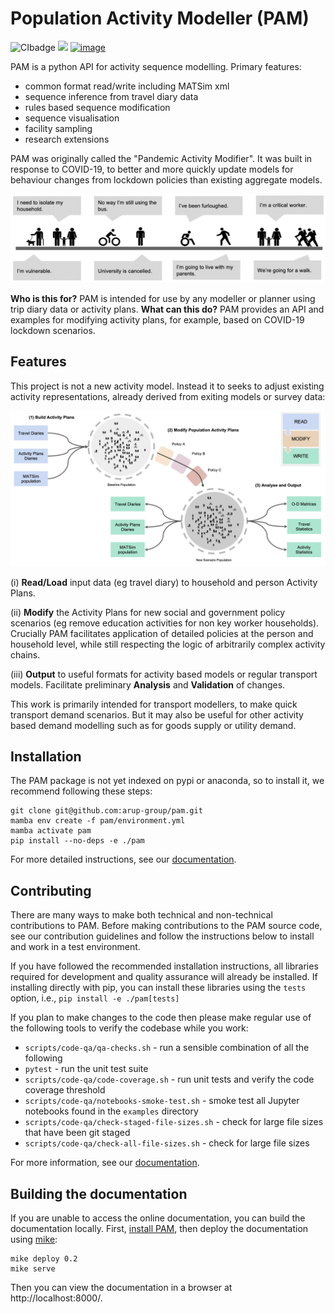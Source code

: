 # Population Activity Modeller (PAM)

![CIbadge](https://github.com/arup-group/pam//workflows/CI/badge.svg) 
[![](https://github.com/arup-group/pam/actions/workflows/pages/pages-build-deployment/badge.svg?branch=gh-pages)](https://arup-group.github.io/pam)
[![image](https://img.shields.io/badge/Medium-12100E?style=for-the-badge&logo=medium&logoColor=white)](https://medium.com/arupcitymodelling/pandemic-activity-modifier-intro-3d2dccbc716e)

<!--- the "--8<--" html comments define what part of the README to add to the index page of the documentation -->
<!--- --8<-- [start:docs] -->

PAM is a python API for activity sequence modelling. Primary features:

- common format read/write including MATSim xml
- sequence inference from travel diary data
- rules based sequence modification
- sequence visualisation
- facility sampling
- research extensions

PAM was originally called the "Pandemic Activity Modifier". It was built in response to COVID-19, to better and more quickly update models for behaviour changes from lockdown policies than existing aggregate models.

 ![PAM](resources/PAM-motivation.png)

**Who is this for?** PAM is intended for use by any modeller or planner using trip diary data or activity plans.
**What can this do?** PAM provides an API and examples for modifying activity plans, for example, based on COVID-19 lockdown scenarios.

## Features

This project is not a new activity model. Instead it to seeks to adjust existing activity
representations, already derived from exiting models or survey data:

![PAM](resources/PAM-features.png)

(i) **Read/Load** input data (eg travel diary) to household and person Activity Plans.

(ii) **Modify** the Activity Plans for new social and government policy scenarios (eg
remove education activities for non key worker households). Crucially PAM facilitates
application of detailed policies at the person and household level, while still respecting
the logic of arbitrarily complex activity chains.

(iii) **Output** to useful formats for activity based models or regular transport models. Facilitate preliminary **Analysis** and **Validation** of changes.

This work is primarily intended for transport modellers, to make quick transport demand
scenarios. But it may also be useful for other activity based demand modelling such as for goods
supply or utility demand.

<!--- --8<-- [end:docs] -->
## Installation

The PAM package is not yet indexed on pypi or anaconda, so to install it, we recommend following these steps:

```
git clone git@github.com:arup-group/pam.git
mamba env create -f pam/environment.yml
mamba activate pam
pip install --no-deps -e ./pam
```

For more detailed instructions, see our [documentation](https://arup-group.github.io/pam/0.2/installation/).

## Contributing

There are many ways to make both technical and non-technical contributions to PAM.
Before making contributions to the PAM source code, see our contribution guidelines and follow the instructions below to install and work in a test environment.

If you have followed the recommended installation instructions, all libraries required for development and quality assurance will already be installed. 
If installing directly with pip, you can install these libraries using the `tests` option, i.e., `pip install -e ./pam[tests]`

If you plan to make changes to the code then please make regular use of the following tools to verify the codebase
while you work:

- `scripts/code-qa/qa-checks.sh` - run a sensible combination of all the following
- `pytest` - run the unit test suite
- `scripts/code-qa/code-coverage.sh` - run unit tests and verify the code coverage threshold
- `scripts/code-qa/notebooks-smoke-test.sh` - smoke test all Jupyter notebooks found in the `examples` directory
- `scripts/code-qa/check-staged-file-sizes.sh` - check for large file sizes that have been git staged
- `scripts/code-qa/check-all-file-sizes.sh` - check for large file sizes

For more information, see our [documentation](https://arup-group.github.io/pam/0.2/get_involved).

## Building the documentation

If you are unable to access the online documentation, you can build the documentation locally.
First, [install PAM](#installation), then deploy the documentation using [mike](https://github.com/jimporter/mike):

```
mike deploy 0.2
mike serve
```

Then you can view the documentation in a browser at http://localhost:8000/.